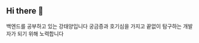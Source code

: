## Hi there 👋

백엔드를 공부하고 있는 강태양입니다
궁금증과 호기심을 가지고 끝없이 탐구하는 개발자가 되기 위해 노력합니다

<!--
**ilyoil2/ilyoil2** is a ✨ _special_ ✨ repository because its `README.md` (this file) appears on your GitHub profile.

Here are some ideas to get you started:

- 🔭 I’m currently working on ...
- 🌱 I’m currently learning ...
- 👯 I’m looking to collaborate on ...
- 🤔 I’m looking for help with ...
- 💬 Ask me about ...
- 📫 How to reach me: ...
- 😄 Pronouns: ...
- ⚡ Fun fact: ...
-->
